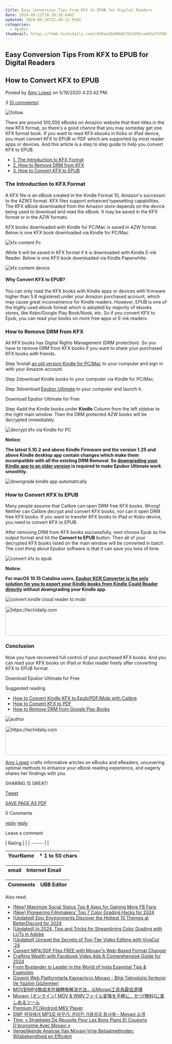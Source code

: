 ```yaml
---
title: Easy Conversion Tips From KFX to EPUB for Digital Readers
date: 2024-09-12T18:28:20.648Z
updated: 2024-09-18T22:40:12.958Z
categories:
  - epubor
thumbnail: https://thmb.techidaily.com/c695ea2b690d872b3356cadd5a73f8095d4e1f1e6e591a347bc63bd49bbead62.jpeg
---
```


## Easy Conversion Tips From KFX to EPUB for Digital Readers

## How to Convert KFX to EPUB

Posted by [Amy Lopez](https://shorturl.at/bmsEO) on 5/19/2020 4:23:42 PM.

3 [(0 comments)](http://www.epubor.com/#comment-area) 

![follow](http://www.epubor.com/images/follow.png)

[](https://twitter.com/intent/tweet?) 

There are around 100,000 eBooks on Amazon website that their titles in the new KFX format, so there's a good chance that you may someday get one KFX format book. If you want to read KFX ebooks in Kobo or iPad device, you must convert KFX to EPUB or PDF which are supported by most reader apps or devices. And this article is a step to step guide to help you convert KFX to EPUB.

* [1\. The Introduction to KFX Format](https://tools.techidaily.com/epubor/products/)
* [2\. How to Remove DRM from KFX](https://tools.techidaily.com/epubor/products/)
* [3\. How to Convert KFX to EPUB](https://tools.techidaily.com/epubor/products/)

### The Introduction to KFX Format

A KFX file is an eBook created in the Kindle Format 10, Amazon's successor to the AZW3 format. KFX files support enhanced typesetting capabilities. The KFX eBook downloaded from the Amazon store depends on the device being used to download and read the eBook. It may be saved in the KFX format or in the AZW formats. 

KFX books downloaded with Kindle for PC/Mac is saved in AZW format. Below is one KFX book downloaded via Kindle for PC/Mac.

![kfx content Pc](http://www.epubor.com/images/uppic/kfx-content-Pc.png)

While it will be saved in KFX format if it is downloaded with Kindle E-ink Reader. Below is one KFX book downloaded via Kindle Paperwhite.

![kfx content device](http://www.epubor.com/images/uppic/kfx-content-device.png)

#### Why Convert KFX to EPUB?

You can only read the KFX books with Kindle apps or devices with firmware higher than 5.8 registered under your Amazon purchased account, which may cause great inconvenience for Kindle readers. However, EPUB is one of the highly used ebook format which is adopted by majority of ebooks stores, like Kobo/Google Play Book/Nook, etc. So if you convert KFX to Epub, you can read your books on more free apps or E-ink readers. 

### How to Remove DRM from KFX 

All KFX books has Digital Rights Management (DRM protection). So you have to remove DRM from KFX books if you want to share your purchased KFX books with friends.

Step 1install [an old version Kindle for PC/Mac](https://tools.techidaily.com/epubor/products/) to your computer and sign in with your Amazon account.

Step 2download Kindle books to your computer via Kindle for PC/Mac.

Step 3download [Epubor Ultimate](https://tools.techidaily.com/epubor/ultimate/) to your computer and launch it.

Download Epubor Ultimate for Free

[](https://tools.techidaily.com/epubor/ultimate/) [](https://tools.techidaily.com/epubor/ultimate/) 

Step 4add the Kindle books under **Kindle** Column from the left sidebar to the right main window. Then the DRM protected AZW books will be decrypted immediately.

![decrypt kfx via Kindle for PC](http://www.epubor.com/images/uppic/decrypt-kfx-via-Kindle-for-PC-2.png)

**Notice:** 

**The latest 5.10.2 and above Kindle Firmware and the version 1.25 and above Kindle desktop app contain changes which make them incompatible with all the existing DRM Removal. So [downgrading your Kindle app to an older version](https://tools.techidaily.com/epubor/products/) is required to make Epubor Ultimate work smoothly.**

![downgrade kindle app automatically](http://www.epubor.com/images/uppic/downgrade-kindle-app-automatically.png)

### How to Convert KFX to EPUB

Many people assume that Calibre can open DRM free KFX books. Wrong! Neither can Calibre decrypt and convert KFX books, nor can it open DRM free KFX books. If you want to transfer KFX books to iPad or Kobo device, you need to convert KFX to EPUB.

After removing DRM from KFX books successfully, next choose Epub as the output format and hit the **Convert to EPUB** button. Then all of your decrypted KFX books listed on the main window will be converted in batch. The cool thing about Epubor software is that it can save you tons of time.

![convert kfx to epub](http://www.epubor.com/images/uppic/convert-kfx-to-epub.png)

**Notice:**

**For macOS 10.15 Catalina users, [Epubor KCR Converter is the only solution for you to export your Kindle books from Kindle Could Reader directly](https://tools.techidaily.com/epubor/products/) without downgrading your Kindle app.** 

![convert kindle cloud reader to mobi](http://www.epubor.com/images/uppic/converted-KCR-to-mobi.png)

<!-- affiliate ads begin -->
<a href="https://appsumo.8odi.net/c/5597632/2144287/7443" target="_top" id="2144287">
  <img src="//a.impactradius-go.com/display-ad/7443-2144287" border="0" alt="https://techidaily.com" width="600" height="90"/>
</a>
<img height="0" width="0" src="https://appsumo.8odi.net/i/5597632/2144287/7443" style="position:absolute;visibility:hidden;" border="0" />
<!-- affiliate ads end -->

### Conclusion

Now you have recovered full control of your purchased KFX books. And you can read your KFX books on iPad or Kobo reader freely after converting KFX to EPUB format. 

Download Epubor Ultimate for Free

[](https://tools.techidaily.com/epubor/ultimate/) [](https://tools.techidaily.com/epubor/ultimate/) 

Suggested reading

* [How to Convert Kindle KFX to Epub/PDF/Mobi with Calibre](https://tools.techidaily.com/epubor/products/)
* [How to Convert KFX to PDF](https://tools.techidaily.com/epubor/products/)
* [How to Remove DRM from Google Play Books](https://tools.techidaily.com/epubor/products/)

![author](http://www.epubor.com/images/uppic/Hillary.png)

<!-- affiliate ads begin -->
<a href="https://aligracehair.sjv.io/c/5597632/2027181/19272" target="_top" id="2027181">
  <img src="//a.impactradius-go.com/display-ad/19272-2027181" border="0" alt="https://techidaily.com" width="728" height="90"/>
</a>
<img height="0" width="0" src="https://aligracehair.sjv.io/i/5597632/2027181/19272" style="position:absolute;visibility:hidden;" border="0" />
<!-- affiliate ads end -->

[Amy Lopez](https://shorturl.at/bmsEO) crafts informative articles on eBooks and eReaders, uncovering optimal methods to enhance your eBook reading experience, and eagerly shares her findings with you.

SHARING IS GREAT!

[Tweet](https://twitter.com/share) 

[SAVE PAGE AS PDF](https://tools.techidaily.com/epubor/products/) 

0 Comments

[reply](https://tools.techidaily.com/epubor/products/) [reply](https://tools.techidaily.com/epubor/products/) 

Leave a comment

| Rating |  |
| ------ |  |

| YourName | \*  1 to 50 chars |
| -------- | ----------------- |

| email | Internet Email |
| ----- | -------------- |

| Comments | UBB Editor |
| -------- | ---------- |

<ins class="adsbygoogle"
     style="display:block"
     data-ad-format="autorelaxed"
     data-ad-client="ca-pub-7571918770474297"
     data-ad-slot="1223367746"></ins>

<ins class="adsbygoogle"
     style="display:block"
     data-ad-client="ca-pub-7571918770474297"
     data-ad-slot="8358498916"
     data-ad-format="auto"
     data-full-width-responsive="true"></ins>

<span class="atpl-alsoreadstyle">Also read:</span>
<div><ul>
<li><a href="https://facebook-video-recording.techidaily.com/new-maximize-social-status-top-8-apps-for-gaining-more-fb-fans/"><u>[New] Maximize Social Status Top 8 Apps for Gaining More FB Fans</u></a></li>
<li><a href="https://fox-blue.techidaily.com/new-pioneering-filmmakers-top-7-color-grading-hacks-for-2024/"><u>[New] Pioneering Filmmakers' Top 7 Color Grading Hacks for 2024</u></a></li>
<li><a href="https://discord-videos.techidaily.com/updated-epic-environments-discover-the-hottest-10-themes-at-betterdiscord-for-2024/"><u>[Updated] Epic Environments Discover the Hottest 10 Themes at BetterDiscord for 2024</u></a></li>
<li><a href="https://fox-info.techidaily.com/updated-in-2024-tips-and-tricks-for-streamlining-color-grading-with-luts-in-adobe/"><u>[Updated] In 2024, Tips and Tricks for Streamlining Color Grading with LUTs in Adobe</u></a></li>
<li><a href="https://some-guidance.techidaily.com/updated-unravel-the-secrets-of-top-tier-video-editing-with-vivacut-24/"><u>[Updated] Unravel the Secrets of Top-Tier Video Editing with VivaCut '24</u></a></li>
<li><a href="https://solve-howtos.techidaily.com/convert-mp43gp-files-free-with-movavis-web-based-format-changer/"><u>Convert MP4/3GP Files FREE with Movavi's Web-Based Format Changer</u></a></li>
<li><a href="https://facebook-video-recording.techidaily.com/crafting-wealth-with-facebook-video-ads-a-comprehensive-guide-for-2024/"><u>Crafting Wealth with Facebook Video Ads A Comprehensive Guide for 2024</u></a></li>
<li><a href="https://instagram-videos.techidaily.com/from-bystander-to-leader-in-the-world-of-insta-essential-tips-and-examples/"><u>From Bystander to Leader in the World of Insta Essential Tips & Examples</u></a></li>
<li><a href="https://solve-howtos.techidaily.com/guvenli-web-platformlarla-kaynactirici-movavi-bilgi-teknolojisi-ilerleyisi-ve-yazilim-gozlemleri/"><u>Güvenli Web Platformlarla Kaynaçtırıcı Movavi - Bilgi Teknolojisi İlerleyişi Ve Yazılım Gözlemleri</u></a></li>
<li><a href="https://solve-howtos.techidaily.com/movmp4movavi/"><u>MOV到MP4無成本在線轉換解決方法，以Movavi工具為最佳選擇</u></a></li>
<li><a href="https://solve-howtos.techidaily.com/movavi-mov-and-wmv/"><u>Movavi: [オンライン] MOV & WMVファイル変換を手軽に、かつ[無料]に楽しめるツール</u></a></li>
<li><a href="https://extra-information.techidaily.com/premium-pcandroid-mkv-player/"><u>Premium PC/Android MKV Player</u></a></li>
<li><a href="https://solve-howtos.techidaily.com/swf-mp3-movavi/"><u>SWF 파일에서 MP3로 바꾸기: 온라인 가용성과 동시에 – Movavi 소개</u></a></li>
<li><a href="https://solve-howtos.techidaily.com/titre-strategies-de-reussite-pour-les-bons-plans-et-coupons-deconomie-avec-movavi/"><u>Titre: « Stratégies De Réussite Pour Les Bons Plans Et Coupons D'économie Avec Movavi »</u></a></li>
<li><a href="https://solve-howtos.techidaily.com/vergelijkende-analyse-van-movavi-vrije-betaalmethoden-wilsbekendheid-en-efficient/"><u>Vergelijkende Analyse Van Movavi-Vrije Betaalmethoden: Wilsbekendheid en Efficiënt</u></a></li>
</ul></div>

